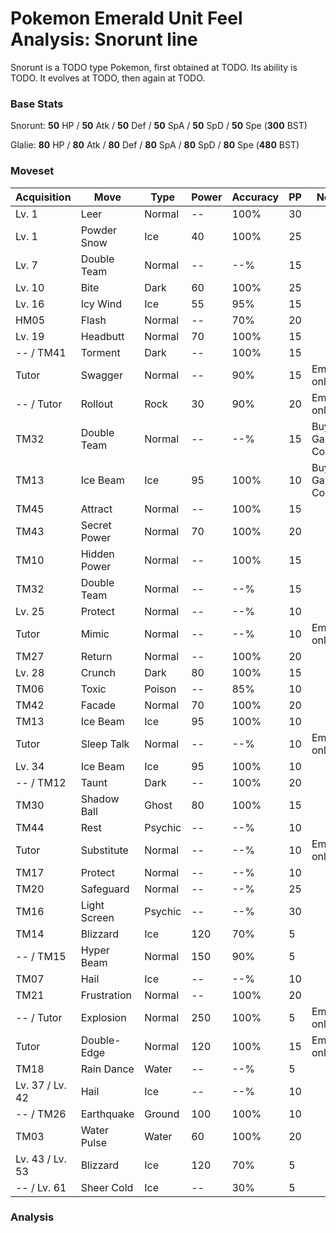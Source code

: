 # Pokemon Emerald Unit Feel Analysis: Snorunt line

Snorunt is a TODO type Pokemon, first obtained at TODO. Its ability is TODO. It evolves at TODO, then again at TODO.

### Base Stats

Snorunt: **50** HP / **50** Atk / **50** Def / **50** SpA / **50** SpD / **50** Spe (**300** BST)

Glalie: **80** HP / **80** Atk / **80** Def / **80** SpA / **80** SpD / **80** Spe (**480** BST)

### Moveset

|Acquisition    |Move        |Type   |Power|Accuracy|PP |Notes                    |
|---            |---         |---    |---  |---     |---|---                      |
|Lv. 1          |Leer        |Normal |--   |100%    |30 |                         |
|Lv. 1          |Powder Snow |Ice    |40   |100%    |25 |                         |
|Lv. 7          |Double Team |Normal |--   |--%     |15 |                         |
|Lv. 10         |Bite        |Dark   |60   |100%    |25 |                         |
|Lv. 16         |Icy Wind    |Ice    |55   |95%     |15 |                         |
|HM05           |Flash       |Normal |--   |70%     |20 |                         |
|Lv. 19         |Headbutt    |Normal |70   |100%    |15 |                         |
|-- / TM41      |Torment     |Dark   |--   |100%    |15 |                         |
|Tutor          |Swagger     |Normal |--   |90%     |15 |Emerald only             |
|-- / Tutor     |Rollout     |Rock   |30   |90%     |20 |Emerald only             |
|TM32           |Double Team |Normal |--   |--%     |15 |Buy at Game Corner       |
|TM13           |Ice Beam    |Ice    |95   |100%    |10 |Buy at Game Corner       |
|TM45           |Attract     |Normal |--   |100%    |15 |                         |
|TM43           |Secret Power|Normal |70   |100%    |20 |                         |
|TM10           |Hidden Power|Normal |--   |100%    |15 |                         |
|TM32           |Double Team |Normal |--   |--%     |15 |                         |
|Lv. 25         |Protect     |Normal |--   |--%     |10 |                         |
|Tutor          |Mimic       |Normal |--   |--%     |10 |Emerald only             |
|TM27           |Return      |Normal |--   |100%    |20 |                         |
|Lv. 28         |Crunch      |Dark   |80   |100%    |15 |                         |
|TM06           |Toxic       |Poison |--   |85%     |10 |                         |
|TM42           |Facade      |Normal |70   |100%    |20 |                         |
|TM13           |Ice Beam    |Ice    |95   |100%    |10 |                         |
|Tutor          |Sleep Talk  |Normal |--   |--%     |10 |Emerald only             |
|Lv. 34         |Ice Beam    |Ice    |95   |100%    |10 |                         |
|-- / TM12      |Taunt       |Dark   |--   |100%    |20 |                         |
|TM30           |Shadow Ball |Ghost  |80   |100%    |15 |                         |
|TM44           |Rest        |Psychic|--   |--%     |10 |                         |
|Tutor          |Substitute  |Normal |--   |--%     |10 |Emerald only             |
|TM17           |Protect     |Normal |--   |--%     |10 |                         |
|TM20           |Safeguard   |Normal |--   |--%     |25 |                         |
|TM16           |Light Screen|Psychic|--   |--%     |30 |                         |
|TM14           |Blizzard    |Ice    |120  |70%     |5  |                         |
|-- / TM15      |Hyper Beam  |Normal |150  |90%     |5  |                         |
|TM07           |Hail        |Ice    |--   |--%     |10 |                         |
|TM21           |Frustration |Normal |--   |100%    |20 |                         |
|-- / Tutor     |Explosion   |Normal |250  |100%    |5  |Emerald only             |
|Tutor          |Double-Edge |Normal |120  |100%    |15 |Emerald only             |
|TM18           |Rain Dance  |Water  |--   |--%     |5  |                         |
|Lv. 37 / Lv. 42|Hail        |Ice    |--   |--%     |10 |                         |
|-- / TM26      |Earthquake  |Ground |100  |100%    |10 |                         |
|TM03           |Water Pulse |Water  |60   |100%    |20 |                         |
|Lv. 43 / Lv. 53|Blizzard    |Ice    |120  |70%     |5  |                         |
|-- / Lv. 61    |Sheer Cold  |Ice    |--   |30%     |5  |                         |

### Analysis